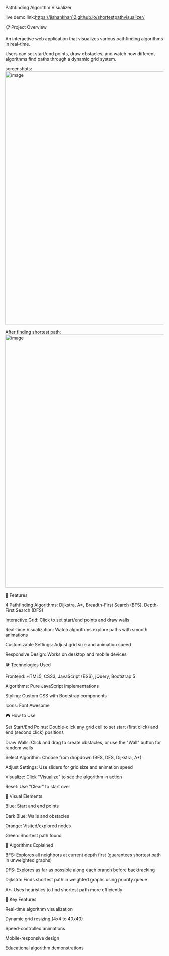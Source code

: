 Pathfinding Algorithm Visualizer


live demo link:https://jishankhan12.github.io/shortestpathvisualizer/

📋 Project Overview

An interactive web application that visualizes various pathfinding algorithms in real-time.

Users can set start/end points, draw obstacles, and watch how different algorithms find paths through a dynamic grid system.

screenshots:
<img width="1433" height="805" alt="image" src="https://github.com/user-attachments/assets/39b45940-9a51-438e-acbd-601b1981fb70" />

After finding shortest path:
<img width="1433" height="805" alt="image" src="https://github.com/user-attachments/assets/63e1ae16-269f-45a1-9450-09d60969e821" />

🚀 Features

4 Pathfinding Algorithms: Dijkstra, A*, Breadth-First Search (BFS), Depth-First Search (DFS)

Interactive Grid: Click to set start/end points and draw walls

Real-time Visualization: Watch algorithms explore paths with smooth animations

Customizable Settings: Adjust grid size and animation speed

Responsive Design: Works on desktop and mobile devices



🛠️ Technologies Used

Frontend: HTML5, CSS3, JavaScript (ES6), jQuery, Bootstrap 5

Algorithms: Pure JavaScript implementations

Styling: Custom CSS with Bootstrap components

Icons: Font Awesome




🎮 How to Use

Set Start/End Points: Double-click any grid cell to set start (first click) and end (second click) positions

Draw Walls: Click and drag to create obstacles, or use the "Wall" button for random walls

Select Algorithm: Choose from dropdown (BFS, DFS, Dijkstra, A*)

Adjust Settings: Use sliders for grid size and animation speed

Visualize: Click "Visualize" to see the algorithm in action

Reset: Use "Clear" to start over





🎨 Visual Elements

Blue: Start and end points

Dark Blue: Walls and obstacles

Orange: Visited/explored nodes

Green: Shortest path found




🔧 Algorithms Explained

BFS: Explores all neighbors at current depth first (guarantees shortest path in unweighted graphs)

DFS: Explores as far as possible along each branch before backtracking

Dijkstra: Finds shortest path in weighted graphs using priority queue

A*: Uses heuristics to find shortest path more efficiently




🌟 Key Features

Real-time algorithm visualization

Dynamic grid resizing (4x4 to 40x40)

Speed-controlled animations

Mobile-responsive design

Educational algorithm demonstrations




